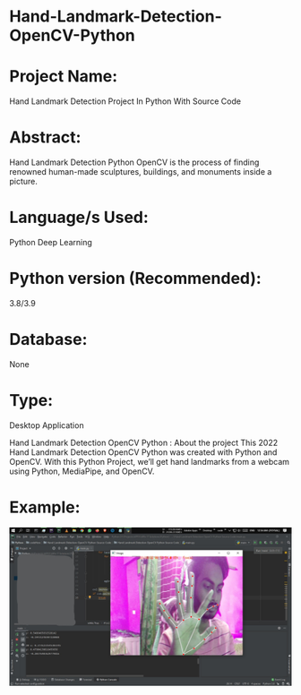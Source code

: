# Hand-Landmark-Detection-OpenCV-Python

# Project Name:
Hand Landmark Detection Project In Python With Source Code
# Abstract:
Hand Landmark Detection Python OpenCV is the process of finding renowned human-made sculptures, buildings, and monuments inside a picture.
# Language/s Used:
Python Deep Learning
# Python version (Recommended):	
3.8/3.9
# Database:	 
None
# Type:	
Desktop Application

Hand Landmark Detection OpenCV Python : About the project
This 2022 Hand Landmark Detection OpenCV Python was created with Python and OpenCV. With this Python Project, we’ll get hand landmarks from a webcam using Python, MediaPipe, and OpenCV.

# Example:

![Screenshot](Screenshot.jpg)
